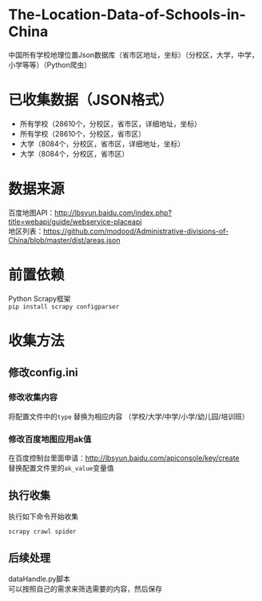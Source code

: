 # The-Location-Data-of-Schools-in-China
中国所有学校地理位置Json数据库（省市区地址，坐标）（分校区，大学，中学，小学等等）（Python爬虫）
# 已收集数据（JSON格式）
* 所有学校（28610个，分校区，省市区，详细地址，坐标）  
* 所有学校（28610个，分校区，省市区）  
* 大学（8084个，分校区，省市区，详细地址，坐标）  
* 大学（8084个，分校区，省市区）  
# 数据来源  
百度地图API：http://lbsyun.baidu.com/index.php?title=webapi/guide/webservice-placeapi  
地区列表：https://github.com/modood/Administrative-divisions-of-China/blob/master/dist/areas.json  
# 前置依赖
Python Scrapy框架  
`pip install scrapy configparser`  
# 收集方法
## 修改config.ini
### 修改收集内容
将配置文件中的`type` 替换为相应内容 （学校/大学/中学/小学/幼儿园/培训班）
### 修改百度地图应用ak值
在百度控制台里面申请：http://lbsyun.baidu.com/apiconsole/key/create  
替换配置文件里的`ak_value`变量值

## 执行收集

执行如下命令开始收集
```
scrapy crawl spider
```
## 后续处理
dataHandle.py脚本  
可以按照自己的需求来筛选需要的内容，然后保存  




